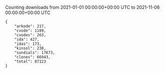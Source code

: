 
Counting downloads from 2021-01-01 00:00:00+00:00 UTC to 2021-11-06 00:00:00+00:00 UTC

```
{
    "arkode": 217,
    "cvode": 1189,
    "cvodes": 263,
    "ida": 427,
    "idas": 173,
    "kinsol": 238,
    "sundials": 17673,
    "clones": 66943,
    "total": 87123
}
```
